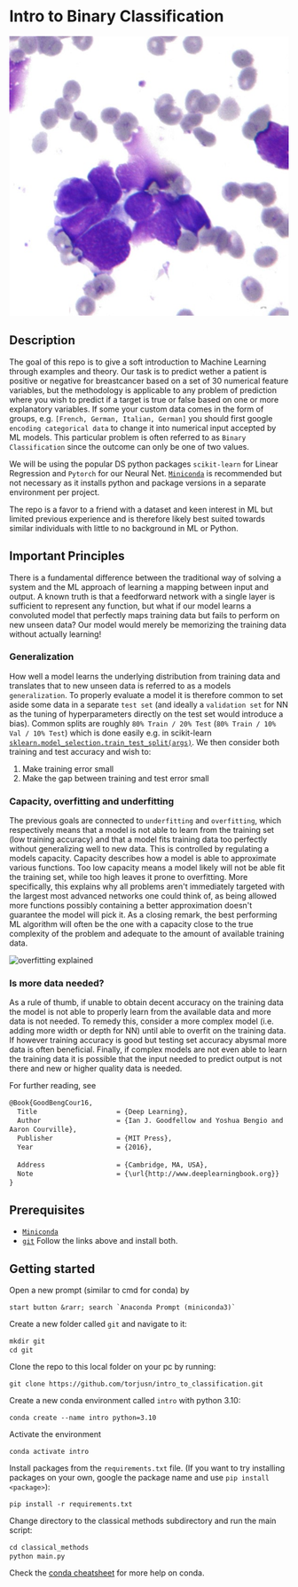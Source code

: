 # Intro to Binary Classification 
![sample image breastcancer](breastcancer_wisconsin_dataset.jpg)

## Description
The goal of this repo is to give a soft introduction to Machine Learning through examples and theory. Our task is to predict wether a patient is positive or negative for breastcancer based on a set of 30 numerical feature variables, but the methodology is applicable to any problem of prediction where you wish to predict if a target is true or false based on one or more explanatory variables. If some your custom data comes in the form of groups, e.g. `[French, German, Italian, German]` you should first google `encoding categorical data` to change it into numerical input accepted by ML models. This particular problem is often referred to as `Binary Classification` since the outcome can only be one of two values.

We will be using the popular DS python packages `scikit-learn` for Linear Regression and `Pytorch` for our Neural Net. [`Miniconda`](https://docs.conda.io/en/latest/miniconda.html) is recommended but not necessary as it installs python and package versions in a separate environment per project.

The repo is a favor to a friend with a dataset and keen interest in ML but limited previous experience and is therefore likely best suited towards similar individuals with little to no background in ML or Python.

## Important Principles
There is a fundamental difference between the traditional way of solving a system and the ML approach of learning a mapping between input and output. A known truth is that a feedforward network with a single layer is sufficient to represent any function, but what if our model learns a convoluted model that perfectly maps training data but fails to perform on new unseen data? Our model would merely be memorizing the training data without actually learning!

### Generalization
How well a model learns the underlying distribution from training data and translates that to new unseen data is referred to as a models `generalization`. To properly evaluate a model it is therefore common to set aside some data in a separate `test set` (and ideally a `validation set` for NN as the tuning of hyperparameters directly on the test set would introduce a bias). Common splits are roughly `80% Train / 20% Test` (`80% Train / 10% Val / 10% Test`) which is done easily e.g. in scikit-learn [`sklearn.model_selection.train_test_split(args)`](https://scikit-learn.org/stable/modules/generated/sklearn.model_selection.train_test_split.html). We then consider both training and test accuracy and wish to:
1. Make training error small
2. Make the gap between training and test error small

### Capacity, overfitting and underfitting
The previous goals are connected to `underfitting` and `overfitting`, which respectively means that a model is not able to learn from the training set (low training accuracy) and that a model fits training data too perfectly without generalizing well to new data. This is controlled by regulating a models capacity. Capacity describes how a model is able to approximate various functions. Too low capacity means a model likely will not be able fit the training set, while too high leaves it prone to overfitting. More specifically, this explains why all problems aren't immediately targeted with the largest most advanced networks one could think of, as being allowed more functions possibly containing a better approximation doesn't guarantee the model will pick it. As a closing remark, the best performing ML algorithm will often be the one with a capacity close to the true complexity of the problem and adequate to the amount of available training data.

![overfitting explained](https://miro.medium.com/max/1400/1*_7OPgojau8hkiPUiHoGK_w.png)

### Is more data needed?
As a rule of thumb, if unable to obtain decent accuracy on the training data the model is not able to properly learn from the available data and more data is not needed. To remedy this, consider a more complex model (i.e. adding more width or depth for NN) until able to overfit on the training data. If however training accuracy is good but testing set accuracy abysmal more data is often beneficial. Finally, if complex models are not even able to learn the training data it is possible that the input needed to predict output is not there and new or higher quality data is needed.

For further reading, see
```
@Book{GoodBengCour16,
  Title                    = {Deep Learning},
  Author                   = {Ian J. Goodfellow and Yoshua Bengio and Aaron Courville},
  Publisher                = {MIT Press},
  Year                     = {2016},

  Address                  = {Cambridge, MA, USA},
  Note                     = {\url{http://www.deeplearningbook.org}}
}
```

## Prerequisites
- [`Miniconda`](https://docs.conda.io/en/latest/miniconda.html)
- [`git`](https://git-scm.com/download/win)
Follow the links above and install both.

## Getting started
Open a new prompt (similar to cmd for conda) by 
```
start button &rarr; search `Anaconda Prompt (miniconda3)`
```

Create a new folder called `git` and navigate to it:
```
mkdir git
cd git
```

Clone the repo to this local folder on your pc by running:
```
git clone https://github.com/torjusn/intro_to_classification.git
```

Create a new conda environment called `intro` with python 3.10:
```
conda create --name intro python=3.10
```

Activate the environment
```
conda activate intro
```

Install packages from the `requirements.txt` file. (If you want to try installing packages on your own, google the package name and use `pip install <package>`):
```
pip install -r requirements.txt
```

Change directory to the classical methods subdirectory and run the main script:
```
cd classical_methods
python main.py
```

Check the [conda cheatsheet](https://docs.conda.io/projects/conda/en/latest/user-guide/cheatsheet.html) for more help on conda.
